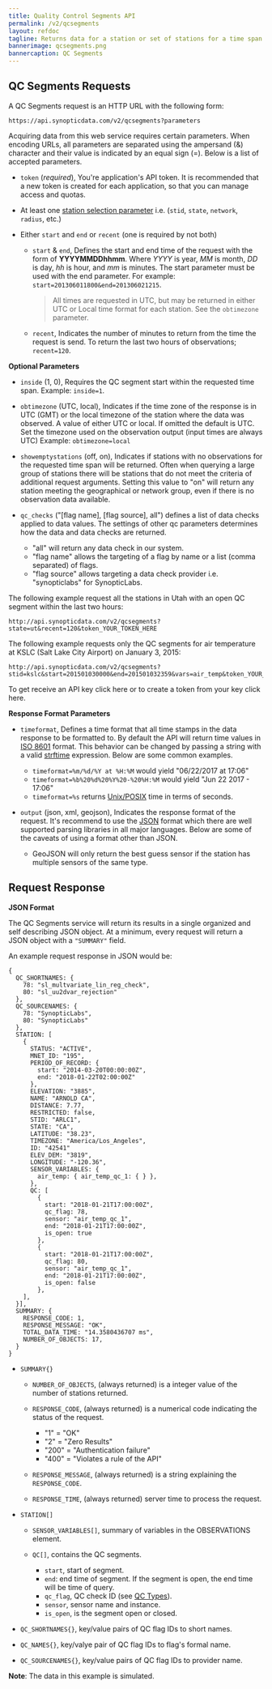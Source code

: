 ```yaml
---
title: Quality Control Segments API
permalink: /v2/qcsegments
layout: refdoc
tagline: Returns data for a station or set of stations for a time span
bannerimage: qcsegments.png
bannercaption: QC Segments
---
```


## QC Segments Requests

A QC Segments request is an HTTP URL with the following form:

```
https://api.synopticdata.com/v2/qcsegments?parameters
```

Acquiring data from this web service requires certain parameters. When encoding URLs, all parameters are separated using the ampersand (&) character and their value is indicated by an equal sign (=). Below is a list of accepted parameters.

* `token` (_required_), You're application's API token. It is recommended that a new token is created for each application, so that you can manage access and quotas.

* At least one [station selection parameter][station-selectors] i.e. (`stid`, `state`, `network`, `radius`, etc.)

* Either `start` and `end` or `recent` (one is required by not both)

  * `start` & `end`, Defines the start and end time of the request with the form of **YYYYMMDDhhmm**. Where _YYYY_ is year, _MM_ is month, _DD_ is day, _hh_ is hour, and _mm_ is minutes. The start parameter must be used with the end parameter. For example: `start=201306011800&end=201306021215`.

    > All times are requested in UTC, but may be returned in either UTC or Local time format for each station. See the `obtimezone` parameter.

  * `recent`, Indicates the number of minutes to return from the time the request is send. To return the last two hours of observations; `recent=120`.

**Optional Parameters**

* `inside` (1, 0), Requires the QC segment start within the requested time span. Example: `inside=1`.

* `obtimezone` (UTC, local), Indicates if the time zone of the response is in UTC (GMT) or the local timezone of the station where the data was observed. A value of either UTC or local. If omitted the default is UTC. Set the timezone used on the observation output (input times are always UTC) Example: `obtimezone=local`

* `showemptystations` (off, on), Indicates if stations with no observations for the requested time span will be returned. Often when querying a large group of stations there will be stations that do not meet the criteria of additional request arguments. Setting this value to "on" will return any station meeting the geographical or network group, even if there is no observation data available.

* `qc_checks` ("[flag name], [flag source], all") defines a list of data checks applied to data values. The settings of other qc parameters determines how the data and data checks are returned.

  * "all" will return any data check in our system.
  * "flag name" allows the targeting of a flag by name or a list (comma separated) of flags.
  * "flag source" allows targeting a data check provider i.e. "synopticlabs" for SynopticLabs.

The following example request all the stations in Utah with an open QC segment within the last two hours:

```
http://api.synopticdata.com/v2/qcsegments?state=ut&recent=120&token_YOUR_TOKEN_HERE
```

The following example requests only the QC segments for air temperature at KSLC (Salt Lake City Airport) on January 3, 2015:

```
http://api.synopticdata.com/v2/qcsegments?stid=kslc&start=201501030000&end=201501032359&vars=air_temp&token_YOUR_TOKEN_HERE
```

To get receive an API key click here or to create a token from your key click here.

**Response Format Parameters**

* `timeformat`, Defines a time format that all time stamps in the data response to be formatted to. By default the API will return time values in [ISO 8601][iso-8601] format. This behavior can be changed by passing a string with a valid [strftime][strftime] expression. Below are some common examples.

  * `timeformat=%m/%d/%Y at %H:%M` would yield "06/22/2017 at 17:06"
  * `timeformat=%b%20%d%20%Y%20-%20%H:%M` would yield "Jun 22 2017 - 17:06"
  * `timeformat=%s` returns [Unix/POSIX][epoch-seconds] time in terms of seconds.

* `output` (json, xml, geojson), Indicates the response format of the request. It's recommend to use the [JSON] format which there are well supported parsing libraries in all major languages. Below are some of the caveats of using a format other than JSON.

  * GeoJSON will only return the best guess sensor if the station has multiple sensors of the same type.

## Request Response

**JSON Format**

The QC Segments service will return its results in a single organized and self describing JSON object. At a minimum, every request will return a JSON object with a `"SUMMARY"` field.

An example request response in JSON would be:

```
{
  QC_SHORTNAMES: {
    78: "sl_multvariate_lin_reg_check",
    80: "sl_uu2dvar_rejection"
  },
  QC_SOURCENAMES: {
    78: "SynopticLabs",
    80: "SynopticLabs"
  },
  STATION: [
    {
      STATUS: "ACTIVE",
      MNET_ID: "195",
      PERIOD_OF_RECORD: {
        start: "2014-03-20T00:00:00Z",
        end: "2018-01-22T02:00:00Z"
      },
      ELEVATION: "3885",
      NAME: "ARNOLD CA",
      DISTANCE: 7.77,
      RESTRICTED: false,
      STID: "ARLC1",
      STATE: "CA",
      LATITUDE: "38.23",
      TIMEZONE: "America/Los_Angeles",
      ID: "42541"
      ELEV_DEM: "3819",
      LONGITUDE: "-120.36",
      SENSOR_VARIABLES: {
        air_temp: { air_temp_qc_1: { } },
      },
      QC: [
        {
          start: "2018-01-21T17:00:00Z",
          qc_flag: 78,
          sensor: "air_temp_qc_1",
          end: "2018-01-21T17:00:00Z",
          is_open: true
        },
        {
          start: "2018-01-21T17:00:00Z",
          qc_flag: 80,
          sensor: "air_temp_qc_1",
          end: "2018-01-21T17:00:00Z",
          is_open: false
        },
    ],
  }],
  SUMMARY: {
    RESPONSE_CODE: 1,
    RESPONSE_MESSAGE: "OK",
    TOTAL_DATA_TIME: "14.3580436707 ms",
    NUMBER_OF_OBJECTS: 17,
  }
}
```

* `SUMMARY{}`

  * `NUMBER_OF_OBJECTS`, (always returned) is a integer value of the number of stations returned.
  * `RESPONSE_CODE`, (always returned) is a numerical code indicating the status of the request.

    * "1" = "OK"
    * "2" = "Zero Results"
    * "200" = "Authentication failure"
    * "400" = "Violates a rule of the API"

  * `RESPONSE_MESSAGE`, (always returned) is a string explaining the `RESPONSE_CODE`.
  * `RESPONSE_TIME`, (always returned) server time to process the request.

* `STATION[]`

  * `SENSOR_VARIABLES[]`, summary of variables in the OBSERVATIONS element.

  * `QC[]`, contains the QC segments.
    * `start`, start of segment.
    * `end`: end time of segment. If the segment is open, the end time will be time of query.
    * `qc_flag`, QC check ID (see [QC Types][qctypes-api]).
    * `sensor`, sensor name and instance.
    * `is_open`, is the segment open or closed.

* `QC_SHORTNAMES{}`, key/value pairs of QC flag IDs to short names.

* `QC_NAMES{}`, key/valye pair of QC flag IDs to flag's formal name.

* `QC_SOURCENAMES{}`, key/value pairs of QC flag IDs to provider name.

**Note**: The data in this example is simulated.

<!-- References & URLs -->

[station-selectors]: ./station-selectors
[timeseries-api]: ./timeseries
[network-api]: ./networks
[epoch-seconds]: https://en.wikipedia.org/wiki/Unix_time
[iso-8601]: https://en.wikipedia.org/wiki/ISO_8601
[json]: http://json.org/
[sl-range-check]: https://synopticlabs.org/api/mesonet/reference/qc/#Range_check
[strftime]: http://man7.org/linux/man-pages/man3/strftime.3.html
[qctypes-api]: ./qctypes
